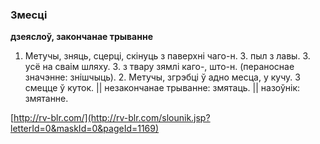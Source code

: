 ### Змесці
**дзеяслоў, закончанае трыванне**

1. Метучы, зняць, сцерці, скінуць з паверхні чаго-н. З. пыл з лавы. З. усё на сваім шляху. З. з твару зямлі каго-, што-н. (пераноснае значэнне: знішчыць). 2. Метучы, згрэбці ў адно месца, у кучу. З смецце ў куток. || незакончанае трыванне: змятаць. || назоўнік: змятанне.

<a rel="author">[http://rv-blr.com/](http://rv-blr.com/slounik.jsp?letterId=0&maskId=0&pageId=1169)</a>
